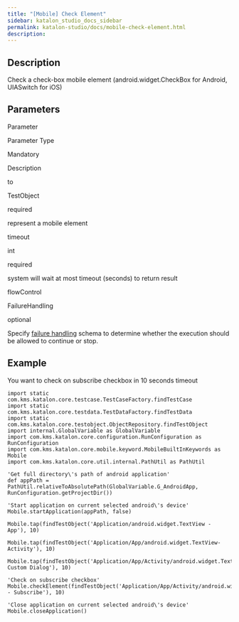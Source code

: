 ```yaml
---
title: "[Mobile] Check Element" 
sidebar: katalon_studio_docs_sidebar
permalink: katalon-studio/docs/mobile-check-element.html 
description: 
---
```

Description
-----------

Check a check-box mobile element (android.widget.CheckBox for Android, UIASwitch for iOS)

Parameters
----------

Parameter

Parameter Type

Mandatory

Description

to

TestObject

required

represent a mobile element

timeout 

int

required

system will wait at most timeout (seconds) to return result

flowControl 

FailureHandling 

optional

Specify [failure handling](https://docs.katalon.com/x/qAAM) schema to determine whether the execution should be allowed to continue or stop.

Example
-------

You want to check on subscribe checkbox in 10 seconds timeout

```
import static com.kms.katalon.core.testcase.TestCaseFactory.findTestCase
import static com.kms.katalon.core.testdata.TestDataFactory.findTestData
import static com.kms.katalon.core.testobject.ObjectRepository.findTestObject
import internal.GlobalVariable as GlobalVariable
import com.kms.katalon.core.configuration.RunConfiguration as RunConfiguration
import com.kms.katalon.core.mobile.keyword.MobileBuiltInKeywords as Mobile
import com.kms.katalon.core.util.internal.PathUtil as PathUtil

'Get full directory\'s path of android application'
def appPath = PathUtil.relativeToAbsolutePath(GlobalVariable.G_AndroidApp, RunConfiguration.getProjectDir())

'Start application on current selected android\'s device'
Mobile.startApplication(appPath, false)

Mobile.tap(findTestObject('Application/android.widget.TextView - App'), 10)

Mobile.tap(findTestObject('Application/App/android.widget.TextView-Activity'), 10)

Mobile.tap(findTestObject('Application/App/Activity/android.widget.TextView-Custom Dialog'), 10)

'Check on subscribe checkbox'
Mobile.checkElement(findTestObject('Application/App/Activity/android.widget.Check - Subscribe'), 10)

'Close application on current selected android\'s device'
Mobile.closeApplication()
```